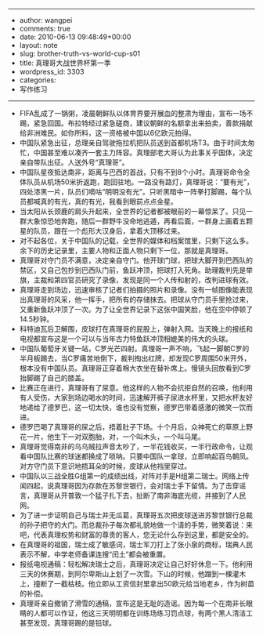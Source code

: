 - --
- author: wangpei
- comments: true
- date: 2010-06-13 09:48:49+00:00
- layout: note
- slug: brother-truth-vs-world-cup-s01
- title: 真理哥大战世界杯第一季
- wordpress_id: 3303
- categories:
- 写作练习
- --
- FIFA乱成了一锅粥，凌晨朝鲜队以体育界要开展血的整肃为理由，宣布一场不踢，紧急回国。布拉特经过紧急磋商，建议朝鲜的名额拿出来拍卖，善款捐献给非洲难民。如你所料，这一资格被中国以6亿欧元拍得。
- 中国队紧急出征，总理亲自驾驶拖拉机把队员送到首都机场T3。由于时间太匆忙，中国甚至难以凑齐一套主力阵容。真理部老大哥认为此事关乎国体，决定亲自带队出征。人送外号“真理哥”。
- 中国队星夜抵达南非，距离与巴西的首战，只有不到8个小时。真理哥命令全体队员从机场50米折返跑，跑回驻地。一路没有路灯，真理哥说：“要有光”，四处漆黑一片，队员们嘀咕“明明没有光”。只听黑暗中一阵拳打脚踢，每个队员都喊真的有光，真的有光，我看到眼前点点金星。
- 当太阳从长颈鹿的肩头升起来，全世界的记者都被眼前的一幕惊呆了。只见一群大象惊恐地奔跑，随后一群野牛没命地逃遁，再看后面，一群身上画着五颗星的队员，跟在一个彪形大汉身后，拿着大顶移过来。
- 对不起各位，关于中国队的记载，全世界的媒体和档案馆里，只剩下这么多。余下的历史记录里，主要人物和正面人物只剩下一位，那就是真理哥。
- 真理哥对守门员不满意，决定亲自守门。他开球门球，把球大脚开到巴西队的禁区，又自己包抄到巴西队门前，鱼跃冲顶，把球打入死角。助理裁判先是举旗，主裁和第四官员研究了录像，发现是同一个人传和射的，改判进球有效。
- 真理哥走到场边，迅速审核了记者们拍摄的照片和录像。没有一帧图像能表现出真理哥的风采，他一挥手，把所有的存储抹去。把球从守门员手里抢过来，又重新鱼跃冲顶了一次。为了让全世界记录下这张中国笑脸，他在空中停顿了14.5秒钟。
- 科特迪瓦后卫解围，皮球打在真理哥的屁股上，弹射入网。当天晚上的报纸和电视都宣布这是一个可以与当年古力特鱼跃冲顶相媲美的伟大的头球。
- 中国队葡萄牙关键一站，C罗光芒四射。真理哥一声不响，飞起一脚朝C罗的半月板踢去，当C罗痛苦地倒下，裁判掏出红牌，却发现C罗周围50米开外，根本没有中国队员。真理哥正穿着棉大衣坐在替补席上。慢镜头回放看到C罗抬脚踢了自己的膝盖。
- 比赛正在进行，真理哥有了尿意。他这样的人物不会抗拒自然的召唤，他利用有人受伤，大家到场边喝水的时间，迅速解开裤子尿进水杯里，又把水杯友好地递给了德罗巴，这一切太快，谁也没有觉察，德罗巴带着感激的微笑一饮而进。
- 德罗巴喝了真理哥的尿之后，捂着肚子下场。十个月后，众神死亡的草原上野花一片，他生下一对双胞胎，对，一个叫木头，一个叫马尾。
- 真理哥觉得南非的乌乌贼拉声音太吵了，一半花钱收买，一半行政命令，让观看中国队比赛的球迷都换成了唢呐。只要中国队一拿球，立即响起百鸟朝凤。对方守门员下意识地捂耳朵的时候，皮球从他裆里穿过。
- 中国队以三战全胜G组第一的成绩出线，对阵对手是H组第二瑞士。网络上传闻四起，说真理哥因为存款在苏黎世银行，会对瑞士手下留情。为了击穿谣言，真理哥从开普敦一个猛子扎下去，扯断了南非海底光缆，并接到了人民网。
- 为了进一步证明自己与瑞士并无瓜葛，真理哥五次把皮球送进苏黎世银行总裁的孙子把守的大门。而总裁孙子每次都礼貌地做一个请的手势，微笑着说：来吧，代表真理权势和财富的尊贵的客人，您无论什么存到这里，都是安全的。
- 在真理哥的祖国，瑞士成了敏感词，瑞士军刀打上了张小泉的商标，瑞典人民表示不解，中学老师备课连搜“闰土”都会被重置。
- 报纸电视通稿：轻松解决瑞士之后，真理哥决定让自己好好休息一下。他利用三天的休赛期，到阿尔卑斯山上划了一次雪。下山的时候，他蹭到一棵灌木上，撞断了一截枯枝。他立即从工资信封里拿出50欧元给当地老乡，作为树苗的补偿。
- 真理哥亲自撤销了滑雪的通稿，宣布这是无耻的造谣。因为每一个在南非长眼睛的人都可以作证，他这三天明明都在训练场练习罚点球，有两个黑人清洁工甚至发现，真理哥踢的是铅球。
